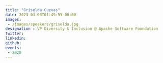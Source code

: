 ```yaml
---
title: "Griselda Cuevas"
date: 2023-03-03T01:49:55-06:00
images: 
 - /images/speakers/griselda.jpg
designation : VP Diversity & Inclusion @ Apache Software Foundation
twitter: 
linkedin: 
github: 
events:
 - 2020
---
```



